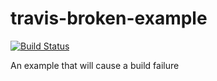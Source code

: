 # travis-broken-example
[![Build Status](https://travis-ci.org/zzzpp/travis-broken-example.svg?branch=master)](https://travis-ci.org/zzzpp/travis-broken-example)

An example that will cause a build failure
